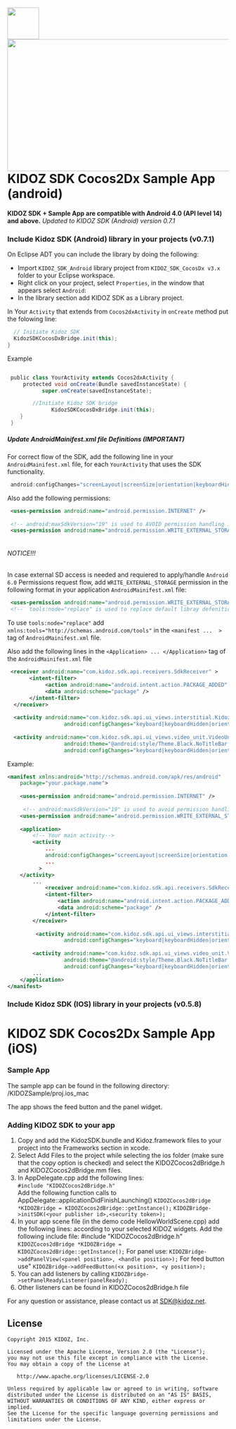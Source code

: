 <a href="url"><img src="https://github.com/Kidoz-SDK/Kidoz_Android_SDK_Example/blob/master/graphics/App%20icon.png" align="left" height="72" width="72" ></a>
[<img src="https://kidoz-cdn.s3.amazonaws.com/wordpress/kidoz_small.gif" width="533px" height="300px">](https://www.youtube.com/watch?v=-ljFjRn7jeM)
KIDOZ SDK Cocos2Dx Sample App (android)
=======================================

**KIDOZ SDK + Sample App are compatible with Android 4.0 (API level 14) and above.**
*Updated to KIDOZ SDK (Android) version 0.7.1* 

### Include Kidoz SDK (Android) library in your projects (v0.7.1)

On Eclipse ADT you can include the library by doing the following:

 - Import `KIDOZ_SDK_Android` library project from `KIDOZ_SDK_CocosDx v3.x` folder to your Eclipse workspace.
 - Right click on your project, select `Properties`, in the window that appears select `Android`:
 - In the library section add KIDOZ SDK as a Library project.
 
In Your `Activity` that extends from `Cocos2dxActivity` in `onCreate` method put the folowing line:

```groovy
  // Initiate Kidoz SDK
  KidozSDKCocosDxBridge.init(this);
}
``` 
Example
```groovy

 public class YourActivity extends Cocos2dxActivity {
  	 protected void onCreate(Bundle savedInstanceState) {
	       super.onCreate(savedInstanceState);

        //Initiate Kidoz SDK bridge
		      KidozSDKCocosDxBridge.init(this);
    }
 }
``` 
##### Update AndroidMainifest.xml file Definitions (IMPORTANT)
For correct flow of the SDK, add the following line in your `AndroidMainifest.xml` file, for each `YourActivity` that uses the SDK functionality.
```groovy
 android:configChanges="screenLayout|screenSize|orientation|keyboardHidden|keyboard"
``` 

Also add the following permissions:

```xml
 <uses-permission android:name="android.permission.INTERNET" />
 
 <!-- android:maxSdkVersion="19" is used to AVOID permission handling in Android 6.0 and above  -->  
 <uses-permission android:name="android.permission.WRITE_EXTERNAL_STORAGE" android:maxSdkVersion="19"/>
 
``` 

###### NOTICE!!!
In case external SD access is needed and requiered to apply/handle `Android 6.0` Permissions request flow,
add `WRITE_EXTERNAL_STORAGE` permission in the following format in your application `AndroidMainifest.xml` file:

```xml
 <uses-permission android:name="android.permission.WRITE_EXTERNAL_STORAGE"  tools:node="replace"/>
 <!--  tools:node="replace" is used to replace default libray defenition--> 
``` 
To use `tools:node="replace"` add `xmlns:tools="http://schemas.android.com/tools"` in the `<manifest ...  >` tag of `AndroidMainifest.xml` file. 
 
 Also add the following lines in the `<Application> ... </Application>` tag of the `AndroidMainifest.xml` file
```xml
 <receiver android:name="com.kidoz.sdk.api.receivers.SdkReceiver" >
       <intent-filter>
            <action android:name="android.intent.action.PACKAGE_ADDED" android:enabled="true"/>
            <data android:scheme="package" />
       </intent-filter>
  </receiver>
  
  <activity android:name="com.kidoz.sdk.api.ui_views.interstitial.KidozAdActivity"
                  android:configChanges="keyboard|keyboardHidden|orientation|screenLayout|uiMode|screenSize|smallestScreenSize"/>
  
  <activity android:name="com.kidoz.sdk.api.ui_views.video_unit.VideoUnitActivity"
                  android:theme="@android:style/Theme.Black.NoTitleBar.Fullscreen"
                  android:configChanges="keyboard|keyboardHidden|orientation|screenLayout|uiMode|screenSize|smallestScreenSize"/>
``` 

Example:
```xml
<manifest xmlns:android="http://schemas.android.com/apk/res/android"
    package="your.package.name">
    
    <uses-permission android:name="android.permission.INTERNET" />
    
     <!-- android:maxSdkVersion="19" is used to avoid permission handling in Android 6.0 and above (For developer convenience) --> 
    <uses-permission android:name="android.permission.WRITE_EXTERNAL_STORAGE" android:maxSdkVersion="19"/>
   
    <application>
        <!-- Your main activity-->
        <activity
            ...
            android:configChanges="screenLayout|screenSize|orientation|keyboardHidden|keyboard"
            ...
          >
	</activity>
        ...
	        <receiver android:name="com.kidoz.sdk.api.receivers.SdkReceiver" android:enabled="true">
            <intent-filter>
                <action android:name="android.intent.action.PACKAGE_ADDED" />
                <data android:scheme="package" />
            </intent-filter>
        </receiver>
        
         <activity android:name="com.kidoz.sdk.api.ui_views.interstitial.KidozAdActivity"
                  android:configChanges="keyboard|keyboardHidden|orientation|screenLayout|uiMode|screenSize|smallestScreenSize"/>
                  
        <activity android:name="com.kidoz.sdk.api.ui_views.video_unit.VideoUnitActivity"
                  android:theme="@android:style/Theme.Black.NoTitleBar.Fullscreen"
                  android:configChanges="keyboard|keyboardHidden|orientation|screenLayout|uiMode|screenSize|smallestScreenSize"/>
        ...
    </application>
</manifest>
``` 
 
 
 
### Include Kidoz SDK (IOS) library in your projects (v0.5.8)








KIDOZ SDK Cocos2Dx Sample App (iOS)
=======================================

### Sample App
The sample app can be found in the following directory: /KIDOZSample/proj.ios_mac

The app shows the feed button and the panel widget.


### Adding KIDOZ SDK to your app

1. Copy and add the KidozSDK.bundle and Kidoz.framework files to your project into the Frameworks section in xcode.
2. Select Add Files to the project while selecting the ios folder (make sure that the copy option is checked) and select the KIDOZCocos2dBridge.h and KIDOZCocos2dBridge.mm files.
3. In  AppDelegate.cpp add the following lines: <br>
```#include "KIDOZCocos2dBridge.h"``` <br>
Add the following function calls to AppDelegate::applicationDidFinishLaunching()
 ```KIDOZCocos2dBridge *KIDOZBridge = KIDOZCocos2dBridge::getInstance();```
```KIDOZBridge->initSDK(<your publisher id>,<security token>);```
4. In your app scene file (in the demo code HellowWorldScene.cpp) add the following lines: according to your selected KIDOZ widgets. Add the following include file: #include "KIDOZCocos2dBridge.h"
 ```KIDOZCocos2dBridge *KIDOZBridge = KIDOZCocos2dBridge::getInstance();```
   For panel use: ```KIDOZBridge->addPanelView(<panel position>, <handle position>);```
   For feed button use" ```KIDOZBridge->addFeedButton(<x position>, <y position>);```
5. You can add listeners by calling ```KIDOZBridge->setPanelReadyListener(panelReady);```
6. Other listeners can be found in KIDOZCocos2dBridge.h file

For any question or assistance, please contact us at SDK@kidoz.net.
</br>

License
--------

    Copyright 2015 KIDOZ, Inc.

    Licensed under the Apache License, Version 2.0 (the "License");
    you may not use this file except in compliance with the License.
    You may obtain a copy of the License at

       http://www.apache.org/licenses/LICENSE-2.0

    Unless required by applicable law or agreed to in writing, software
    distributed under the License is distributed on an "AS IS" BASIS,
    WITHOUT WARRANTIES OR CONDITIONS OF ANY KIND, either express or implied.
    See the License for the specific language governing permissions and
    limitations under the License.
